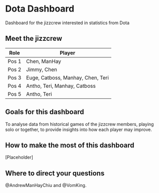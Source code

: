 # Dota Dashboard
Dashboard for the jizzcrew interested in statistics from Dota

## Meet the jizzcrew

Role | Player
----- | -----
Pos 1 | Chen, ManHay
Pos 2 | Jimmy, Chen
Pos 3 | Euge, Catboss, Manhay, Chen, Teri
Pos 4 | Antho, Teri, Manhay, Catboss
Pos 5 | Antho, Teri

## Goals for this dashboard
To analyse data from historical games of the jizzcrew members, playing solo or together, to provide insights into how each player may improve.

## How to make the most of this dashboard
[Placeholder]

## Where to direct your questions
@AndrewManHayChiu and @VomKing. 
